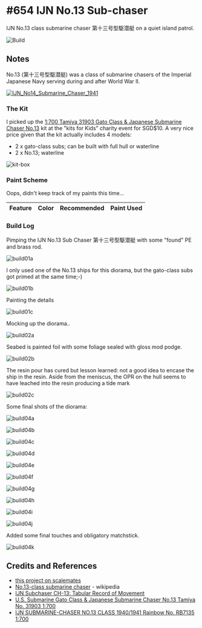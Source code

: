 # #654 IJN No.13 Sub-chaser

IJN No.13 class submarine chaser 第十三号型駆潜艇 on a quiet island patrol.

![Build](./assets/No13SubChaser_build.jpg?raw=true)

## Notes

No.13 (第十三号型駆潜艇) was a class of submarine chasers of the Imperial Japanese Navy serving during and after World War II.

[![IJN_No14_Submarine_Chaser_1941](./assets/IJN_No14_Submarine_Chaser_1941.jpg?raw=true)](https://en.wikipedia.org/wiki/No.13-class_submarine_chaser#/media/File:IJN_No14_Submarine_Chaser_1941.jpg)

### The Kit

I picked up the
[ 1:700 Tamiya 31903 Gato Class & Japanese Submarine Chaser No.13](https://www.scalemates.com/kits/tamiya-31903-us-submarine-gato-class-and-japanese-submarine-chaser-no13--146858)
kit at the "kits for Kids" charity event for SGD$10. A very nice price given that the kit actually includes 4 models:

* 2 x gato-class subs; can be built with full hull or waterline
* 2 x No.13; waterline

![kit-box](./assets/kit-box.jpg?raw=true)

### Paint Scheme

Oops, didn't keep track of my paints this time...

| Feature         | Color    | Recommended | Paint Used |
|-----------------|----------|-------------|------------|

### Build Log

Pimping the IJN No.13 Sub Chaser 第十三号型駆潜艇 with some "found" PE and brass rod.

![build01a](./assets/build01a.jpg?raw=true)

I only used one of the No.13 ships for this diorama, but the gato-class subs got primed at the same time;-)

![build01b](./assets/build01b.jpg?raw=true)

Painting the details

![build01c](./assets/build01c.jpg?raw=true)

Mocking up the diorama..

![build02a](./assets/build02a.jpg?raw=true)

Seabed is painted foil with some foliage sealed with gloss mod podge.

![build02b](./assets/build02b.jpg?raw=true)

The resin pour has cured but lesson learned: not a good idea to encase the ship in the resin.
Aside from the meniscus, the OPR on the hull seems to have leached into the resin producing a tide mark

![build02c](./assets/build02c.jpg?raw=true)

Some final shots of the diorama:

![build04a](./assets/build04a.jpg?raw=true)

![build04b](./assets/build04b.jpg?raw=true)

![build04c](./assets/build04c.jpg?raw=true)

![build04d](./assets/build04d.jpg?raw=true)

![build04e](./assets/build04e.jpg?raw=true)

![build04f](./assets/build04f.jpg?raw=true)

![build04g](./assets/build04g.jpg?raw=true)

![build04h](./assets/build04h.jpg?raw=true)

![build04i](./assets/build04i.jpg?raw=true)

![build04j](./assets/build04j.jpg?raw=true)

Added some final touches and obligatory matchstick.

![build04k](./assets/build04k.jpg?raw=true)

## Credits and References

* [this project on scalemates](https://www.scalemates.com/profiles/mate.php?id=74137&p=projects&project=126455)
* [No.13-class submarine chaser](https://en.wikipedia.org/wiki/No.13-class_submarine_chaser) - wikipedia
* [IJN Subchaser CH-13: Tabular Record of Movement](http://www.combinedfleet.com/CH-13_t.htm)
* [U.S. Submarine Gato Class & Japanese Submarine Chaser No.13 Tamiya No. 31903 1:700](https://www.scalemates.com/kits/tamiya-31903-us-submarine-gato-class-and-japanese-submarine-chaser-no13--146858)
* [IJN SUBMARINE-CHASER NO.13 CLASS 1940/1941 Rainbow No. RB7135 1:700](https://www.scalemates.com/kits/rainbow-rb7135-ijn-submarine-chaser-no13-class-1940-1941--1377252)
